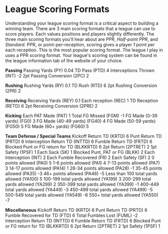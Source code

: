# League Scoring Formats

Understanding your league scoring format is a critical aspect to building a winning team. There are 3 main scoring formats that a league can use to score players. Each values positions and players slightly differently. The three main scoring formats you'll hear about are *PPR*, *Half-point PPR*, and *Standard*. PPR, or point-per-reception, scoring gives a player 1 point per each reception. This is the most popular scoring format. The league I play in uses a PPR scoring format. Your league's scoring system can be found in the league information tab of the website of your choice.

**Passing**
Passing Yards (PY)
0.04
TD Pass (PTD)
4
Interceptions Thrown (INT)
-2
2pt Passing Conversion (2PC)
2

**Rushing**
Rushing Yards (RY)
0.1
TD Rush (RTD)
6
2pt Rushing Conversion (2PR)
2

**Receiving**
Receiving Yards (REY)
0.1
Each reception (REC)
1
TD Reception (RETD)
6
2pt Receiving Conversion (2PRE)
2

**Kicking**
Each PAT Made (PAT)
1
Total FG Missed (FGM)
-1
FG Made (0-39 yards) (FG0)
3
FG Made (40-49 yards) (FG40)
4
FG Made (50-59 yards) (FG50)
5
FG Made (60+ yards) (FG60)
5

**Team Defense / Special Teams**
Kickoff Return TD (KRTD)
6
Punt Return TD (PRTD)
6
Interception Return TD (INTTD)
6
Fumble Return TD (FRTD)
6
Blocked Punt or FG return for TD (BLKKRTD)
6
2pt Return (2PTRET)
2
1pt Safety (1PSF)
1
Each Sack (SK)
1
Blocked Punt, PAT or FG (BLKK)
2
Each Interception (INT)
2
Each Fumble Recovered (FR)
2
Each Safety (SF)
2
0 points allowed (PA0)
5
1-6 points allowed (PA1)
4
7-13 points allowed (PA7)
3
14-17 points allowed (PA14)
1
28-34 points allowed (PA28)
-1
35-45 points allowed (PA35)
-3
46+ points allowed (PA46)
-5
Less than 100 total yards allowed (YA100)
5
100-199 total yards allowed (YA199)
3
200-299 total yards allowed (YA299)
2
350-399 total yards allowed (YA399)
-1
400-449 total yards allowed (YA449)
-3
450-499 total yards allowed (YA499)
-5
500-549 total yards allowed (YA549)
-6
550+ total yards allowed (YA550)
-7

**Miscellaneous**
Kickoff Return TD (KRTD)
6
Punt Return TD (PRTD)
6
Fumble Recovered for TD (FTD)
6
Total Fumbles Lost (FUML)
-2
Interception Return TD (INTTD)
6
Fumble Return TD (FRTD)
6
Blocked Punt or FG return for TD (BLKKRTD)
6
2pt Return (2PTRET)
2
1pt Safety (1PSF)
1